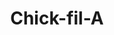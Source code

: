 ---
layout: place
title: "Chick-fil-A"
permalink: /illinois/charleston/chick-fil-a.html
stateAbbr: IL
stateName: Illinois
cityName: Charleston
seo:
  name: "Chick-fil-A"
  type: Restaurant
  links: https://www.chick-fil-a.com/locations/il/eastern-illinois-university?utm_source=yext&utm_medium=link
description: "Fast-food chain serving chicken sandwiches & nuggets along with salads & sides. Chick-fil-A serves delicious sushi in Charleston, Illinois. Try fresh Japanese dishes for a great dining experience. Available for, delivery, lunch, and dinner."
place_id: ChIJGbS3YFodc4gRL9C8Bo7iHXk
photos:
  - name: >-
      places/ChIJGbS3YFodc4gRL9C8Bo7iHXk/photos/AeeoHcLC752kHVV1scKRqCWDZV4bOFjq6Gca5wH8V2mCtWAKYfFW9vNafXMLGo30Ld9M0aeSP3kzxC61dM2kSl7kaFBSD6S60HjroAAl2lmDb72bZkqSqrueD7KKnfC9VoZBu3lFOipZ10qxtmbKQzWQvXRctkxZIL6cPtakpokUcCAuMPpbQfY417XpNYGdsmaYo_GbVOF1p40qhBdUrqYAFxuWsDF_ctKsj_q9OPK76TK_D4FFfrPzuGSgjVlsESP7qLYYmpmdkz6ku9MI1IyZR-4ipfe_CD-8nBITI-R16MAUDQ
    widthPx: 800
    heightPx: 800
    authorAttributions:
      - displayName: Chick-fil-A
        uri: https://maps.google.com/maps/contrib/100034396544053211965
        photoUri: >-
          https://lh3.googleusercontent.com/a-/ALV-UjWHhppsw9QR1Gvf7t2dpxQCZj8SeHMBQf-foWbSelLrBzplubQ=s100-p-k-no-mo
    flagContentUri: >-
      https://www.google.com/local/imagery/report/?cb_client=maps_api_places.places_api&image_key=!1e10!2sAF1QipMk00VAXWCrvzziP7M0yJ1r-F2OiSGkWs09vcTx&hl=en-US
    googleMapsUri: >-
      https://www.google.com/maps/place//data=!3m4!1e2!3m2!1sAF1QipMk00VAXWCrvzziP7M0yJ1r-F2OiSGkWs09vcTx!2e10!4m2!3m1!1s0x88731d5a60b7b419:0x791de28e06bcd02f
  - name: >-
      places/ChIJGbS3YFodc4gRL9C8Bo7iHXk/photos/AeeoHcL2fXMY54zyNkSoLqVfVR3V1gx1ThGV7iIFo4j_cLQirem8lg0eFy1Oq_JCnVDSmVPz_hBHPsqfI3hJ1kymxHKnUhHhPN0ZQ5G2QG_XJazL4vwdggCWdByvIXZsfc_WUM4ok8Rx4c4D9kl4sXwnPBkDzVWXaJcsWZhv_-MnisahBL6NDcycKYdbswG1nLq0X4Qy6VM3wQeCVNRqVanxyZb-iMSjCDCAzIPCSPNN6Wu-4fXxq4cvUeQE9B2o8eeZ2HVh5ptFnSPAMzk1djpeEQZmKr94Gn78djJ-M1DvI8NOEQ
    widthPx: 800
    heightPx: 800
    authorAttributions:
      - displayName: Chick-fil-A
        uri: https://maps.google.com/maps/contrib/100034396544053211965
        photoUri: >-
          https://lh3.googleusercontent.com/a-/ALV-UjWHhppsw9QR1Gvf7t2dpxQCZj8SeHMBQf-foWbSelLrBzplubQ=s100-p-k-no-mo
    flagContentUri: >-
      https://www.google.com/local/imagery/report/?cb_client=maps_api_places.places_api&image_key=!1e10!2sAF1QipOklBVP1--_u9Ub3Ri7O6_AXs6q6SXFz4bm8Sco&hl=en-US
    googleMapsUri: >-
      https://www.google.com/maps/place//data=!3m4!1e2!3m2!1sAF1QipOklBVP1--_u9Ub3Ri7O6_AXs6q6SXFz4bm8Sco!2e10!4m2!3m1!1s0x88731d5a60b7b419:0x791de28e06bcd02f
  - name: >-
      places/ChIJGbS3YFodc4gRL9C8Bo7iHXk/photos/AeeoHcJiTQYSqy4LigevZVRJvT8o9UEnTCu8eeYVOj6qDbLpLkWKESMUFIsmocHRbXQUe67epVCwz1j53R3gA7yYLm2aXlX2XyBq0ADdIYRNF73ofFlAGi-JI80kayWadtZSsSzO92FaP-fhObusyFH-PRYDMGknlrIYF-t74a6iQNO9lQV9Tvp9IvQO3aAWjOZm8a9RUjXJ9cFpFx8YReRRAUFP4HyWZC86x6ge68E8ckAJK7npQK1IIGRiZ9cC2WiI9BZJ9BHpht2B-P7GXsvBykpv76nopAznl_G6Lv2U49kMLw
    widthPx: 800
    heightPx: 800
    authorAttributions:
      - displayName: Chick-fil-A
        uri: https://maps.google.com/maps/contrib/100034396544053211965
        photoUri: >-
          https://lh3.googleusercontent.com/a-/ALV-UjWHhppsw9QR1Gvf7t2dpxQCZj8SeHMBQf-foWbSelLrBzplubQ=s100-p-k-no-mo
    flagContentUri: >-
      https://www.google.com/local/imagery/report/?cb_client=maps_api_places.places_api&image_key=!1e10!2sAF1QipNlEpRQOIDvdt6OtY5YPTT_cpgpS3ju63FBmURo&hl=en-US
    googleMapsUri: >-
      https://www.google.com/maps/place//data=!3m4!1e2!3m2!1sAF1QipNlEpRQOIDvdt6OtY5YPTT_cpgpS3ju63FBmURo!2e10!4m2!3m1!1s0x88731d5a60b7b419:0x791de28e06bcd02f
  - name: >-
      places/ChIJGbS3YFodc4gRL9C8Bo7iHXk/photos/AeeoHcJ0OLfx8jDkEZPh8gfE4A5aMr8tdzrikxkNt6y2nugKcBmCISEa2It8-C3oHyztj8-SpEr0tm3jrZIryXxH0JS896azU5I9eXNK8cipheafzxMdKoJ6RTYli2gu_i-DbOdoF44rSyMZ69FWbGe8wmTWTD4hvTRHAwHrasmWtp_X7DC6cCEky8dioA_5I_aEIo0VqiHDZeGTlInLuc0H37AYrHsos9wEpzsgZpboF09NQuLrc_kQdDfHNtJkd-Hz26vJ2uhvWw3fXA_deG2pPz5nLhmAPRWysVvk3Yo6VVxibg
    widthPx: 800
    heightPx: 800
    authorAttributions:
      - displayName: Chick-fil-A
        uri: https://maps.google.com/maps/contrib/100034396544053211965
        photoUri: >-
          https://lh3.googleusercontent.com/a-/ALV-UjWHhppsw9QR1Gvf7t2dpxQCZj8SeHMBQf-foWbSelLrBzplubQ=s100-p-k-no-mo
    flagContentUri: >-
      https://www.google.com/local/imagery/report/?cb_client=maps_api_places.places_api&image_key=!1e10!2sAF1QipNTlj9B3Gu1kOzZvpWUVc3E_2iG_50wQ80209Uw&hl=en-US
    googleMapsUri: >-
      https://www.google.com/maps/place//data=!3m4!1e2!3m2!1sAF1QipNTlj9B3Gu1kOzZvpWUVc3E_2iG_50wQ80209Uw!2e10!4m2!3m1!1s0x88731d5a60b7b419:0x791de28e06bcd02f
  - name: >-
      places/ChIJGbS3YFodc4gRL9C8Bo7iHXk/photos/AeeoHcJgN0znwp5lZHuGycXECB1Lzykp4iRJTzHDuX9tEQKgycmh2O1esTpXy03JodxqKH1JAd8gxwenC7rba-RG35Yi3IFfzDRQYJAfgXl_ZLz5iA6yHnaofDBWGbHELVRluGfTvsfv5tQtJuMoZCvCAThVgiBCO1iC2mSnrNuMnavrYr-3iKi_eiwtMAvl2-1dThvWmacRz4isXrGqeQ3ZoD9rGO3dtPq0TjMLVYNVCLQnG_q1tW6p9IoEdsVsZtl3JFsbe5qnpcUd5uOPma_L8Mr8I1M8A7TqoZrKULT-SpmwVA
    widthPx: 800
    heightPx: 800
    authorAttributions:
      - displayName: Chick-fil-A
        uri: https://maps.google.com/maps/contrib/100034396544053211965
        photoUri: >-
          https://lh3.googleusercontent.com/a-/ALV-UjWHhppsw9QR1Gvf7t2dpxQCZj8SeHMBQf-foWbSelLrBzplubQ=s100-p-k-no-mo
    flagContentUri: >-
      https://www.google.com/local/imagery/report/?cb_client=maps_api_places.places_api&image_key=!1e10!2sAF1QipMZwcckPbz2bECqvNqsHDZmQ3L_lOD48wOkdNvx&hl=en-US
    googleMapsUri: >-
      https://www.google.com/maps/place//data=!3m4!1e2!3m2!1sAF1QipMZwcckPbz2bECqvNqsHDZmQ3L_lOD48wOkdNvx!2e10!4m2!3m1!1s0x88731d5a60b7b419:0x791de28e06bcd02f
  - name: >-
      places/ChIJGbS3YFodc4gRL9C8Bo7iHXk/photos/AeeoHcIMNUcZIvR8Z33n7oExwlRNkqv_hXpK0v1AeXU8LsXnA786e7TaLlg1fqY1iUoVBbZ2MUljE74HF0jk0fi_Gbqrte9xcOdVoa-Ij96v5Vi8a0xFKbmcOaSnWpFrpatzhmLO4DpQrJdtQT5X0Ao8UL225hNfvu2QANL6gN9istXqXVKRsQLOt0cLFBk3oINFUsNAZhJoyckJg1DgJdCUYvpvMSpIQcNbfLIbibEQHTGBeB2L75PTRwK8Ikcfl5lGBqGH42KPItGQ4zzuc3P0PUXV3LYpYctLnSDrnGV5cddfwA
    widthPx: 800
    heightPx: 800
    authorAttributions:
      - displayName: Chick-fil-A
        uri: https://maps.google.com/maps/contrib/100034396544053211965
        photoUri: >-
          https://lh3.googleusercontent.com/a-/ALV-UjWHhppsw9QR1Gvf7t2dpxQCZj8SeHMBQf-foWbSelLrBzplubQ=s100-p-k-no-mo
    flagContentUri: >-
      https://www.google.com/local/imagery/report/?cb_client=maps_api_places.places_api&image_key=!1e10!2sAF1QipObpZM5fFSg_0QwI6VZ46jyjNAliO2SyvAeMzJ1&hl=en-US
    googleMapsUri: >-
      https://www.google.com/maps/place//data=!3m4!1e2!3m2!1sAF1QipObpZM5fFSg_0QwI6VZ46jyjNAliO2SyvAeMzJ1!2e10!4m2!3m1!1s0x88731d5a60b7b419:0x791de28e06bcd02f
  - name: >-
      places/ChIJGbS3YFodc4gRL9C8Bo7iHXk/photos/AeeoHcJkcZ7HQy4YQ5rYZBYNT0CObAEC-uhG6iJVSJGk1TTjFExUNcPnLPBQPDieos21Idj3AAlE3iY6Y0TmGvw_rvf-1Uj-ZUj_Rcxoj9itaYgdcK8CZssMuUekhYqAekRz_bpXiZmU52B5W2S0n3HB_eDY1M5T39UGOWt3mwfmviJrj9anz45Tf1hT-xAHTjY8wdVvypxu-Lt8cRZUbJxc9omu8iaQ6gB7w1LiupWM4DCczwSM2-cj-u4gbsq1AW49dhW7QDqGoU5MbSbKUHLEvuqBUqFIGoHB0l-dHWTPd6Kj0Q
    widthPx: 800
    heightPx: 800
    authorAttributions:
      - displayName: Chick-fil-A
        uri: https://maps.google.com/maps/contrib/100034396544053211965
        photoUri: >-
          https://lh3.googleusercontent.com/a-/ALV-UjWHhppsw9QR1Gvf7t2dpxQCZj8SeHMBQf-foWbSelLrBzplubQ=s100-p-k-no-mo
    flagContentUri: >-
      https://www.google.com/local/imagery/report/?cb_client=maps_api_places.places_api&image_key=!1e10!2sAF1QipMPTRya6id2CvbsKx2-OWGLgT86ZrWlyLpV8_5C&hl=en-US
    googleMapsUri: >-
      https://www.google.com/maps/place//data=!3m4!1e2!3m2!1sAF1QipMPTRya6id2CvbsKx2-OWGLgT86ZrWlyLpV8_5C!2e10!4m2!3m1!1s0x88731d5a60b7b419:0x791de28e06bcd02f
  - name: >-
      places/ChIJGbS3YFodc4gRL9C8Bo7iHXk/photos/AeeoHcLEFXLcwFqxjJjw5Bx-wP8JrS1CA-x-qky4yGTGI_GT_-f9MXhsWj6omD1rZu1NGEFi9s611x5wOxmqxyJQFydZkqZsUUrqqILw_dJC-HruR0jUsTxOgaydQuzG3XNT39TiX3WA1xbWOtDNU741KtM7VBuU1rkSy5169zg_1iy0zOemmVSzHh_zFKoOB0fbK8a6dWELwX1oXBWazdAc-dNZADMXNR_cAI-G3nlp8MM7yUR0bAUr-Lmh_geSnbFlKWVrbVcVg2rrAikaZkU11SyckzWBCUmqycjobuhGCnwefA
    widthPx: 800
    heightPx: 800
    authorAttributions:
      - displayName: Chick-fil-A
        uri: https://maps.google.com/maps/contrib/100034396544053211965
        photoUri: >-
          https://lh3.googleusercontent.com/a-/ALV-UjWHhppsw9QR1Gvf7t2dpxQCZj8SeHMBQf-foWbSelLrBzplubQ=s100-p-k-no-mo
    flagContentUri: >-
      https://www.google.com/local/imagery/report/?cb_client=maps_api_places.places_api&image_key=!1e10!2sAF1QipMxSdeDSdpsFFVHt62EYFMC_xlZvgUbwWXk_bb1&hl=en-US
    googleMapsUri: >-
      https://www.google.com/maps/place//data=!3m4!1e2!3m2!1sAF1QipMxSdeDSdpsFFVHt62EYFMC_xlZvgUbwWXk_bb1!2e10!4m2!3m1!1s0x88731d5a60b7b419:0x791de28e06bcd02f
  - name: >-
      places/ChIJGbS3YFodc4gRL9C8Bo7iHXk/photos/AeeoHcIEnr9ZQYUPIpHjfTZInqO-EOBbimTlvNfL8MQSymBCIz-e0MsodrLEqiMn-EVKHHaCx6PiTfGMrPpqdQHQZ0OuNBOyF_2IljeqHaHS5HklhkLwiX1-3bX06u2l_60ZYY1RInGyqNddUgpAqMwkmFpUY594bnzL4cMAXp9EQ58y-y-3g31HPIPthNCf748fQZGqH81lLWbyqdWy3EiWZPDJUrWVMESkM1egOG-vxuZocuxzSFDnYSZsflBbDrfZpqpGe_4qFhJZuvHHBHMxy4mDdsbSnWFONvcW7MYwxm-c3AKBaOTW6ybdui87dg8XAGlge3-3M7aaDQBcLxg8Ds2_lmYtH7fFnPs3tf-tWho6LTwIb5p3VIaFg6CyBepMuSOB9NzpejOBX36CAMjnFMYYQeh2uD4OLA5Brn6OKjHJyw
    widthPx: 3000
    heightPx: 4000
    authorAttributions:
      - displayName: Gannon Dow
        uri: https://maps.google.com/maps/contrib/117117993056883285030
        photoUri: >-
          https://lh3.googleusercontent.com/a-/ALV-UjXjqHUnFowDTnSDPg4-oEs_xDPMzxl6zs1yiVt5pezcX-02uLfMkA=s100-p-k-no-mo
    flagContentUri: >-
      https://www.google.com/local/imagery/report/?cb_client=maps_api_places.places_api&image_key=!1e10!2sCIHM0ogKEICAgIDHvN7IfA&hl=en-US
    googleMapsUri: >-
      https://www.google.com/maps/place//data=!3m4!1e2!3m2!1sCIHM0ogKEICAgIDHvN7IfA!2e10!4m2!3m1!1s0x88731d5a60b7b419:0x791de28e06bcd02f
  - name: >-
      places/ChIJGbS3YFodc4gRL9C8Bo7iHXk/photos/AeeoHcLHSP9eXqSRS9Opzfl-izhRkhHSNfpGXOQUtYHtA81ZXjTP_8EJ4VPCBa-kZZFm22oloL7cQt_lylSLF1rbi78pifQpt5goFyxZOugBwYZhID63lihybaHc-784DpJvxAuX1ZvqJt26sOZO9RfK9YMUp-kHZyA3a4K7mvZk65zzoRTKO2WxfQqrEyA6pX0EQJTdBkY06PSccId-4ZdAdpPKk-7KYR9pcnegvl2qY4UPoMlvuY9Fve31fdl4_3mY7haq-TSclp4sX9-wWWk41Zc1K3VXjMDkzRBpPM2dRLflEm2cIrzASFzHsCqjohWww1hd20w27lLMycxY-MEKi6BTwYhoS0575gfFa3vK20gNsEX9tWHxBMpBsrO0h8iBrLNh6nQv9xQtR211JA1wIwte46sbJWKlw9bf7_yMEpncQjY
    widthPx: 4032
    heightPx: 3024
    authorAttributions:
      - displayName: Dave Ballinger (Cliff Clifford)
        uri: https://maps.google.com/maps/contrib/106456755772053802961
        photoUri: >-
          https://lh3.googleusercontent.com/a-/ALV-UjVd-yQfWAZ9iXfvJzW53iMPOT9Za13_6lgHM4DkGyixmTWUrex4_w=s100-p-k-no-mo
    flagContentUri: >-
      https://www.google.com/local/imagery/report/?cb_client=maps_api_places.places_api&image_key=!1e10!2sCIHM0ogKEICAgID4iJqk7wE&hl=en-US
    googleMapsUri: >-
      https://www.google.com/maps/place//data=!3m4!1e2!3m2!1sCIHM0ogKEICAgID4iJqk7wE!2e10!4m2!3m1!1s0x88731d5a60b7b419:0x791de28e06bcd02f
address: Office of Univ. Housing/Dining, 600 Lincoln Ave, Charleston, IL 61920, USA
street: Office of Univ. Housing/Dining, 600 Lincoln Ave
city: Charleston
state: IL
zip: '61920'
country: USA
neighborhood: null
latitude: '39.481685'
longitude: '-88.175485'
accessibility_options:
  wheelchairAccessibleParking: true
  wheelchairAccessibleEntrance: true
  wheelchairAccessibleRestroom: true
business_status: OPERATIONAL
name: Chick-fil-A
google_maps_links:
  directionsUri: >-
    https://www.google.com/maps/dir//''/data=!4m7!4m6!1m1!4e2!1m2!1m1!1s0x88731d5a60b7b419:0x791de28e06bcd02f!3e0
  placeUri: https://maps.google.com/?cid=8727380752540160047
  writeAReviewUri: >-
    https://www.google.com/maps/place//data=!4m3!3m2!1s0x88731d5a60b7b419:0x791de28e06bcd02f!12e1
  reviewsUri: >-
    https://www.google.com/maps/place//data=!4m4!3m3!1s0x88731d5a60b7b419:0x791de28e06bcd02f!9m1!1b1
  photosUri: >-
    https://www.google.com/maps/place//data=!4m3!3m2!1s0x88731d5a60b7b419:0x791de28e06bcd02f!10e5
primary_type: Fast Food Restaurant
opening_hours:
  regular: null
  current: null
secondary_opening_hours:
  regular:
    weekdayDescriptions: null
    type: null
  current:
    weekdayDescriptions: null
    type: null
phone: (217) 581-8156
price_level: PRICE_LEVEL_INEXPENSIVE
price_range: null
rating: '4.2'
rating_count: 131
website: >-
  https://www.chick-fil-a.com/locations/il/eastern-illinois-university?utm_source=yext&utm_medium=link
reviews:
  - name: >-
      places/ChIJGbS3YFodc4gRL9C8Bo7iHXk/reviews/ChdDSUhNMG9nS0VJQ0FnSURIdkk2RHl3RRAB
    relativePublishTimeDescription: 7 months ago
    rating: 1
    text:
      text: >-
        The new mac and cheese was nasty and had a burnt cheese on it. The
        chicken strips were supper small. Compare my strips to the ones they
        advertise. They forgot a sauce i ordered. The guy calling out orders was
        too quiet, so nobody knew when it was ready. Also, I had a 40-minute
        wait last time I ordered. Disappointed.
      languageCode: en
    originalText:
      text: >-
        The new mac and cheese was nasty and had a burnt cheese on it. The
        chicken strips were supper small. Compare my strips to the ones they
        advertise. They forgot a sauce i ordered. The guy calling out orders was
        too quiet, so nobody knew when it was ready. Also, I had a 40-minute
        wait last time I ordered. Disappointed.
      languageCode: en
    authorAttribution:
      displayName: Gannon Dow
      uri: https://www.google.com/maps/contrib/117117993056883285030/reviews
      photoUri: >-
        https://lh3.googleusercontent.com/a-/ALV-UjXjqHUnFowDTnSDPg4-oEs_xDPMzxl6zs1yiVt5pezcX-02uLfMkA=s128-c0x00000000-cc-rp-mo
    publishTime: '2024-09-13T17:23:44.033968Z'
    flagContentUri: >-
      https://www.google.com/local/review/rap/report?postId=ChdDSUhNMG9nS0VJQ0FnSURIdkk2RHl3RRAB&d=17924085&t=1
    googleMapsUri: >-
      https://www.google.com/maps/reviews/data=!4m6!14m5!1m4!2m3!1sChdDSUhNMG9nS0VJQ0FnSURIdkk2RHl3RRAB!2m1!1s0x88731d5a60b7b419:0x791de28e06bcd02f
  - name: >-
      places/ChIJGbS3YFodc4gRL9C8Bo7iHXk/reviews/ChdDSUhNMG9nS0VJQ0FnTURncnBHSjFnRRAB
    relativePublishTimeDescription: a month ago
    rating: 5
    text:
      text: >-
        Upstairs at the university union.  Food was great, consistent with most
        locations.  This location does not offer a party/family pack.
      languageCode: en
    originalText:
      text: >-
        Upstairs at the university union.  Food was great, consistent with most
        locations.  This location does not offer a party/family pack.
      languageCode: en
    authorAttribution:
      displayName: Shelby Thomas
      uri: https://www.google.com/maps/contrib/118446694968346458833/reviews
      photoUri: >-
        https://lh3.googleusercontent.com/a-/ALV-UjWWSlO6WoA4aeV3B7JTdKPFtktAd-TnOMh9H1276-rNjB1fPgg3=s128-c0x00000000-cc-rp-mo-ba4
    publishTime: '2025-02-24T20:52:49.589222Z'
    flagContentUri: >-
      https://www.google.com/local/review/rap/report?postId=ChdDSUhNMG9nS0VJQ0FnTURncnBHSjFnRRAB&d=17924085&t=1
    googleMapsUri: >-
      https://www.google.com/maps/reviews/data=!4m6!14m5!1m4!2m3!1sChdDSUhNMG9nS0VJQ0FnTURncnBHSjFnRRAB!2m1!1s0x88731d5a60b7b419:0x791de28e06bcd02f
  - name: >-
      places/ChIJGbS3YFodc4gRL9C8Bo7iHXk/reviews/ChdDSUhNMG9nS0VJQ0FnTURnam9mM213RRAB
    relativePublishTimeDescription: a month ago
    rating: 5
    text:
      text: >-
        Wished they offered a family/party pack like some locations. Food was
        great, consistent w most locations.
      languageCode: en
    originalText:
      text: >-
        Wished they offered a family/party pack like some locations. Food was
        great, consistent w most locations.
      languageCode: en
    authorAttribution:
      displayName: Shelby
      uri: https://www.google.com/maps/contrib/114679759327260562678/reviews
      photoUri: >-
        https://lh3.googleusercontent.com/a/ACg8ocKoS-MX4FohRBsU9ZyqTuFTMZXMY5yLW8Iqec1Dnqcp69JU7Q=s128-c0x00000000-cc-rp-mo
    publishTime: '2025-02-24T18:34:14.702940Z'
    flagContentUri: >-
      https://www.google.com/local/review/rap/report?postId=ChdDSUhNMG9nS0VJQ0FnTURnam9mM213RRAB&d=17924085&t=1
    googleMapsUri: >-
      https://www.google.com/maps/reviews/data=!4m6!14m5!1m4!2m3!1sChdDSUhNMG9nS0VJQ0FnTURnam9mM213RRAB!2m1!1s0x88731d5a60b7b419:0x791de28e06bcd02f
  - name: >-
      places/ChIJGbS3YFodc4gRL9C8Bo7iHXk/reviews/ChZDSUhNMG9nS0VJQ0FnSURYNXR5amVnEAE
    relativePublishTimeDescription: 5 months ago
    rating: 5
    text:
      text: >-
        Wow just wow service was great they we friendly, fast ,and on top of it
        . The lines were long but i was in and out in 15 mins . The food was
        great   you can see how well the owners trained there Employee best
        Customer Service i have had around mattoon in a long while .
      languageCode: en
    originalText:
      text: >-
        Wow just wow service was great they we friendly, fast ,and on top of it
        . The lines were long but i was in and out in 15 mins . The food was
        great   you can see how well the owners trained there Employee best
        Customer Service i have had around mattoon in a long while .
      languageCode: en
    authorAttribution:
      displayName: april adams
      uri: https://www.google.com/maps/contrib/106990462608359879656/reviews
      photoUri: >-
        https://lh3.googleusercontent.com/a-/ALV-UjWeQOmrAKSth9wVsXzJnypOzRPIo_5T5JB59PwF2SBR1n81VVA=s128-c0x00000000-cc-rp-mo
    publishTime: '2024-10-26T20:55:19.623171Z'
    flagContentUri: >-
      https://www.google.com/local/review/rap/report?postId=ChZDSUhNMG9nS0VJQ0FnSURYNXR5amVnEAE&d=17924085&t=1
    googleMapsUri: >-
      https://www.google.com/maps/reviews/data=!4m6!14m5!1m4!2m3!1sChZDSUhNMG9nS0VJQ0FnSURYNXR5amVnEAE!2m1!1s0x88731d5a60b7b419:0x791de28e06bcd02f
  - name: >-
      places/ChIJGbS3YFodc4gRL9C8Bo7iHXk/reviews/ChdDSUhNMG9nS0VJQ0FnSUROODUzVHpBRRAB
    relativePublishTimeDescription: a year ago
    rating: 4
    text:
      text: >-
        Excellent food. My first time having Chick-fil-A and I was not
        disappointed. Very good food, but being in a university, it was a bit
        crowded in line. Also a bit pricey, but what isn't nowadays? The dining
        area was very nice with no distractions as everyone else were students
        doing their own thing. The drink station has a very unique Mt Dew -
        which i am always interested in - but they were out of it on this
        particular day.
      languageCode: en
    originalText:
      text: >-
        Excellent food. My first time having Chick-fil-A and I was not
        disappointed. Very good food, but being in a university, it was a bit
        crowded in line. Also a bit pricey, but what isn't nowadays? The dining
        area was very nice with no distractions as everyone else were students
        doing their own thing. The drink station has a very unique Mt Dew -
        which i am always interested in - but they were out of it on this
        particular day.
      languageCode: en
    authorAttribution:
      displayName: Derek Daniels
      uri: https://www.google.com/maps/contrib/102577200478860772660/reviews
      photoUri: >-
        https://lh3.googleusercontent.com/a-/ALV-UjX7Z8i7dEmhgetamjXIreF8EqlbSvGUBgSJCW-zKmneSwC37Ba6DA=s128-c0x00000000-cc-rp-mo-ba4
    publishTime: '2024-01-25T23:30:55.412953Z'
    flagContentUri: >-
      https://www.google.com/local/review/rap/report?postId=ChdDSUhNMG9nS0VJQ0FnSUROODUzVHpBRRAB&d=17924085&t=1
    googleMapsUri: >-
      https://www.google.com/maps/reviews/data=!4m6!14m5!1m4!2m3!1sChdDSUhNMG9nS0VJQ0FnSUROODUzVHpBRRAB!2m1!1s0x88731d5a60b7b419:0x791de28e06bcd02f
parking_options:
  freeParkingLot: true
  freeStreetParking: true
  valetParking: false
payment_options:
  acceptsCreditCards: true
  acceptsDebitCards: true
  acceptsCashOnly: false
allow_dogs: null
curbside_pickup: false
delivery: true
dine_in: false
good_for_children: true
good_for_groups: true
good_for_sports: null
live_music: null
menu_for_children: true
outdoor_seating: false
reservable: null
restroom: true
serves_beer: false
serves_breakfast: true
serves_brunch: null
serves_cocktails: null
serves_coffee: true
serves_dinner: true
serves_dessert: true
serves_lunch: true
serves_vegetarian_food: null
serves_wine: false
takeout: false
summary: >-
  Fast-food chain serving chicken sandwiches & nuggets along with salads &
  sides.

---